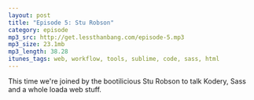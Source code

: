 ```yaml
---
layout: post
title: "Episode 5: Stu Robson"
category: episode
mp3_src: http://get.lessthanbang.com/episode-5.mp3
mp3_size: 23.1mb
mp3_length: 38.28
itunes_tags: web, workflow, tools, sublime, code, sass, html
---
```


This time we're joined by the bootilicious Stu Robson to talk Kodery, Sass and a whole loada web stuff.
